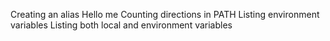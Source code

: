 Creating an alias
Hello me
Counting directions in PATH
Listing environment variables
Listing both local and environment variables

